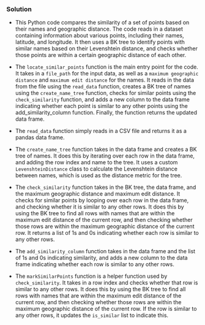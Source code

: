### Solution
- This Python code compares the similarity of a set of points based on their names and geographic distance. The code reads in a dataset containing information about various points, including their names, latitude, and longitude. It then uses a BK tree to identify points with similar names based on their Levenshtein distance, and checks whether those points are within a certain geographic distance of each other.

- The `locate_similar_points` function is the main entry point for the code. It takes in a `file_path` for the input data, as well as a `maximum geographic distance` and `maximum edit distance` for the names. It reads in the data from the file using the `read_data` function, creates a BK tree of names using the `create_name_tree` function, checks for similar points using the `check_similarity` function, and adds a new column to the data frame indicating whether each point is similar to any other points using the add_similarity_column function. Finally, the function returns the updated data frame.

- The `read_data` function simply reads in a CSV file and returns it as a pandas data frame.

- The `create_name_tree` function takes in the data frame and creates a BK tree of names. It does this by iterating over each row in the data frame, and adding the row index and name to the tree. It uses a custom `LevenshteinDistance` class to calculate the Levenshtein distance between names, which is used as the distance metric for the tree.

- The `check_similarity` function takes in the BK tree, the data frame, and the maximum geographic distance and maximum edit distance. It checks for similar points by looping over each row in the data frame, and checking whether it is similar to any other rows. It does this by using the BK tree to find all rows with names that are within the maximum edit distance of the current row, and then checking whether those rows are within the maximum geographic distance of the current row. It returns a list of 1s and 0s indicating whether each row is similar to any other rows.

- The `add_similarity_column` function takes in the data frame and the list of 1s and 0s indicating similarity, and adds a new column to the data frame indicating whether each row is similar to any other rows.

- The `markSimilarPoints` function is a helper function used by `check_similarity`. It takes in a row index and checks whether that row is similar to any other rows. It does this by using the BK tree to find all rows with names that are within the maximum edit distance of the current row, and then checking whether those rows are within the maximum geographic distance of the current row. If the row is similar to any other rows, it updates the `is_similar` list to indicate this.
